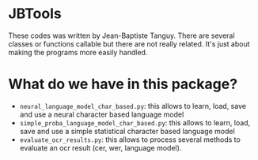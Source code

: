 JBTools
=======
These codes was written by Jean-Baptiste Tanguy. There are several classes or functions callable but there
are not really related. It's just about making the programs more easily handled.

What do we have in this package?
================================
* ```neural_language_model_char_based.py```: this allows to learn, load, save and use a neural character based language model
* ```simple_proba_language_model_char_based.py```: this allows to learn, load, save and use a simple statistical character based language model
* ```evaluate_ocr_results.py```: this allows to process several methods to evaluate an ocr result (cer, wer, language model). 